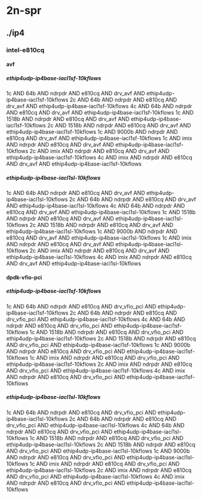# 2n-spr
## ./ip4
### intel-e810cq
#### avf
##### ethip4udp-ip4base-iacl1sf-10kflows
1c AND 64b AND ndrpdr AND e810cq AND drv_avf AND ethip4udp-ip4base-iacl1sf-10kflows
2c AND 64b AND ndrpdr AND e810cq AND drv_avf AND ethip4udp-ip4base-iacl1sf-10kflows
4c AND 64b AND ndrpdr AND e810cq AND drv_avf AND ethip4udp-ip4base-iacl1sf-10kflows
1c AND 1518b AND ndrpdr AND e810cq AND drv_avf AND ethip4udp-ip4base-iacl1sf-10kflows
2c AND 1518b AND ndrpdr AND e810cq AND drv_avf AND ethip4udp-ip4base-iacl1sf-10kflows
1c AND 9000b AND ndrpdr AND e810cq AND drv_avf AND ethip4udp-ip4base-iacl1sf-10kflows
1c AND imix AND ndrpdr AND e810cq AND drv_avf AND ethip4udp-ip4base-iacl1sf-10kflows
2c AND imix AND ndrpdr AND e810cq AND drv_avf AND ethip4udp-ip4base-iacl1sf-10kflows
4c AND imix AND ndrpdr AND e810cq AND drv_avf AND ethip4udp-ip4base-iacl1sf-10kflows
##### ethip4udp-ip4base-iacl1sl-10kflows
1c AND 64b AND ndrpdr AND e810cq AND drv_avf AND ethip4udp-ip4base-iacl1sl-10kflows
2c AND 64b AND ndrpdr AND e810cq AND drv_avf AND ethip4udp-ip4base-iacl1sl-10kflows
4c AND 64b AND ndrpdr AND e810cq AND drv_avf AND ethip4udp-ip4base-iacl1sl-10kflows
1c AND 1518b AND ndrpdr AND e810cq AND drv_avf AND ethip4udp-ip4base-iacl1sl-10kflows
2c AND 1518b AND ndrpdr AND e810cq AND drv_avf AND ethip4udp-ip4base-iacl1sl-10kflows
1c AND 9000b AND ndrpdr AND e810cq AND drv_avf AND ethip4udp-ip4base-iacl1sl-10kflows
1c AND imix AND ndrpdr AND e810cq AND drv_avf AND ethip4udp-ip4base-iacl1sl-10kflows
2c AND imix AND ndrpdr AND e810cq AND drv_avf AND ethip4udp-ip4base-iacl1sl-10kflows
4c AND imix AND ndrpdr AND e810cq AND drv_avf AND ethip4udp-ip4base-iacl1sl-10kflows
#### dpdk-vfio-pci
##### ethip4udp-ip4base-iacl1sf-10kflows
1c AND 64b AND ndrpdr AND e810cq AND drv_vfio_pci AND ethip4udp-ip4base-iacl1sf-10kflows
2c AND 64b AND ndrpdr AND e810cq AND drv_vfio_pci AND ethip4udp-ip4base-iacl1sf-10kflows
4c AND 64b AND ndrpdr AND e810cq AND drv_vfio_pci AND ethip4udp-ip4base-iacl1sf-10kflows
1c AND 1518b AND ndrpdr AND e810cq AND drv_vfio_pci AND ethip4udp-ip4base-iacl1sf-10kflows
2c AND 1518b AND ndrpdr AND e810cq AND drv_vfio_pci AND ethip4udp-ip4base-iacl1sf-10kflows
1c AND 9000b AND ndrpdr AND e810cq AND drv_vfio_pci AND ethip4udp-ip4base-iacl1sf-10kflows
1c AND imix AND ndrpdr AND e810cq AND drv_vfio_pci AND ethip4udp-ip4base-iacl1sf-10kflows
2c AND imix AND ndrpdr AND e810cq AND drv_vfio_pci AND ethip4udp-ip4base-iacl1sf-10kflows
4c AND imix AND ndrpdr AND e810cq AND drv_vfio_pci AND ethip4udp-ip4base-iacl1sf-10kflows
##### ethip4udp-ip4base-iacl1sl-10kflows
1c AND 64b AND ndrpdr AND e810cq AND drv_vfio_pci AND ethip4udp-ip4base-iacl1sl-10kflows
2c AND 64b AND ndrpdr AND e810cq AND drv_vfio_pci AND ethip4udp-ip4base-iacl1sl-10kflows
4c AND 64b AND ndrpdr AND e810cq AND drv_vfio_pci AND ethip4udp-ip4base-iacl1sl-10kflows
1c AND 1518b AND ndrpdr AND e810cq AND drv_vfio_pci AND ethip4udp-ip4base-iacl1sl-10kflows
2c AND 1518b AND ndrpdr AND e810cq AND drv_vfio_pci AND ethip4udp-ip4base-iacl1sl-10kflows
1c AND 9000b AND ndrpdr AND e810cq AND drv_vfio_pci AND ethip4udp-ip4base-iacl1sl-10kflows
1c AND imix AND ndrpdr AND e810cq AND drv_vfio_pci AND ethip4udp-ip4base-iacl1sl-10kflows
2c AND imix AND ndrpdr AND e810cq AND drv_vfio_pci AND ethip4udp-ip4base-iacl1sl-10kflows
4c AND imix AND ndrpdr AND e810cq AND drv_vfio_pci AND ethip4udp-ip4base-iacl1sl-10kflows